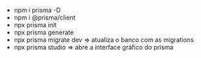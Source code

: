 - npm i prisma -D
- npm i @prisma/client
- npx prisma init
- npx prisma generate
- npx prisma migrate dev => atualiza o banco com as migrations
- npx prisma studio => abre a interface gráfico do prisma